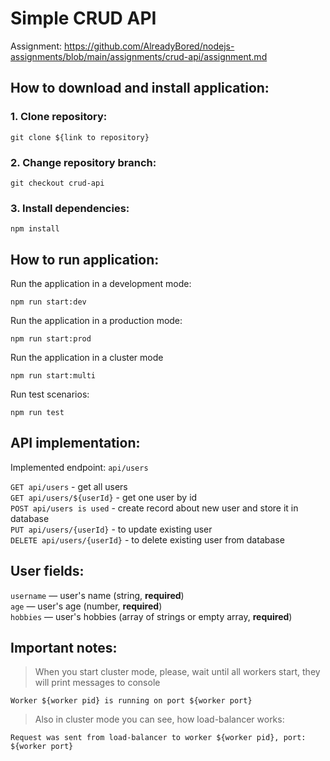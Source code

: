 # Simple CRUD API

Assignment: https://github.com/AlreadyBored/nodejs-assignments/blob/main/assignments/crud-api/assignment.md

## How to download and install application:

### 1. Clone repository:
```
git clone ${link to repository}
```
### 2. Change repository branch:
```
git checkout crud-api
```
### 3. Install dependencies:
```
npm install
```

## How to run application:

Run the application in a development mode:
```
npm run start:dev
```
Run the application in a production mode:
```
npm run start:prod
```
Run the application in a cluster mode
```
npm run start:multi
```
Run test scenarios:
```
npm run test
```

## API implementation:

Implemented endpoint: `api/users`

`GET api/users` - get all users  
`GET api/users/${userId}` - get one user by id  
`POST api/users is used` - create record about new user and store it in database  
`PUT api/users/{userId}` - to update existing user  
`DELETE api/users/{userId}` - to delete existing user from database  

## User fields:

`username` — user's name (string, **required**)  
`age` — user's age (number, **required**)  
`hobbies` — user's hobbies (array of strings or empty array, **required**)  

## Important notes:
> When you start cluster mode, please, wait until all workers start, they will print messages to console
```
Worker ${worker pid} is running on port ${worker port}  
```

> Also in cluster mode you can see, how load-balancer works:
```
Request was sent from load-balancer to worker ${worker pid}, port: ${worker port} 
```
